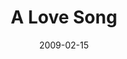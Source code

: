 ---
layout: music 
title: "A Love Song"
date: 2009-02-15 
description: "Love/Sex"
sc-permalink-url: "http://soundcloud.com/crdschurch/a-love-song"
audio: "http://s3.amazonaws.com/crossroads-media/music/audio/ALoveSong.mp3"
audio-duration: "05:10"
src: "http://s3.amazonaws.com/crossroads-media/images/ALoveSongSML.jpg"
---